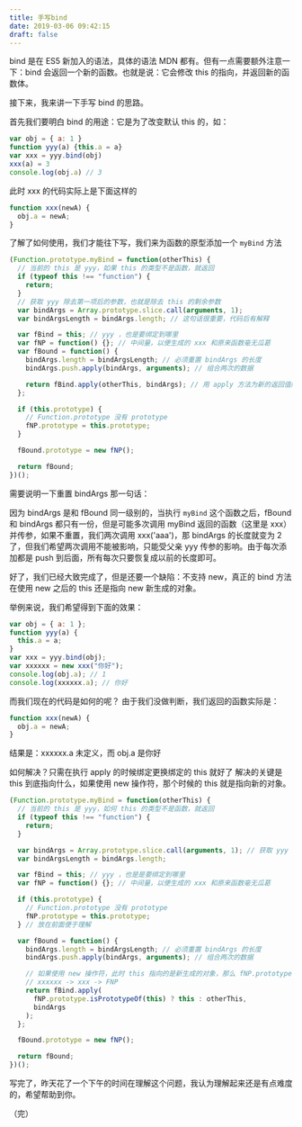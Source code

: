 ```yaml
---
title: 手写bind
date: 2019-03-06 09:42:15
draft: false
---
```


bind 是在 ES5 新加入的语法，具体的语法 MDN 都有。但有一点需要额外注意一下：bind 会返回一个新的函数。也就是说：它会修改 this 的指向，并返回新的函数体。

<!--more-->

接下来，我来讲一下手写 bind 的思路。

首先我们要明白 bind 的用途：它是为了改变默认 this 的，如：

```js
var obj = { a: 1 }
function yyy(a) {this.a = a}
var xxx = yyy.bind(obj)
xxx(a) = 3
console.log(obj.a) // 3
```

此时 xxx 的代码实际上是下面这样的

```js
function xxx(newA) {
  obj.a = newA;
}
```

了解了如何使用，我们才能往下写，我们来为函数的原型添加一个 `myBind` 方法

```js
(Function.prototype.myBind = function(otherThis) {
  // 当前的 this 是 yyy，如果 this 的类型不是函数，就返回
  if (typeof this !== "function") {
    return;
  }
  // 获取 yyy 除去第一项后的参数，也就是除去 this 的剩余参数
  var bindArgs = Array.prototype.slice.call(arguments, 1);
  var bindArgsLength = bindArgs.length; // 这句话很重要，代码后有解释

  var fBind = this; // yyy ，也是要绑定到哪里
  var fNP = function() {}; // 中间量，以便生成的 xxx 和原来函数毫无瓜葛
  var fBound = function() {
    bindArgs.length = bindArgsLength; // 必须重置 bindArgs 的长度
    bindArgs.push.apply(bindArgs, arguments); // 组合两次的数据

    return fBind.apply(otherThis, bindArgs); // 用 apply 方法为新的返回值绑定用户指定的 this
  };

  if (this.prototype) {
    // Function.prototype 没有 prototype
    fNP.prototype = this.prototype;
  }

  fBound.prototype = new fNP();

  return fBound;
})();
```

需要说明一下重置 bindArgs 那一句话：

因为 bindArgs 是和 fBound 同一级别的，当执行 `myBind` 这个函数之后，fBound 和 bindArgs 都只有一份，但是可能多次调用 myBind 返回的函数（这里是 xxx）并传参，如果不重置，我们两次调用 xxx('aaa')，那 bindArgs 的长度就变为 2 了，但我们希望两次调用不能被影响，只能受父亲 yyy 传参的影响。由于每次添加都是 push 到后面，所有每次只要恢复成以前的长度即可。

好了，我们已经大致完成了，但是还要一个缺陷：不支持 new，真正的 bind 方法在使用 new 之后的 this 还是指向 new 新生成的对象。

举例来说，我们希望得到下面的效果：

```js
var obj = { a: 1 };
function yyy(a) {
  this.a = a;
}
var xxx = yyy.bind(obj);
var xxxxxx = new xxx("你好");
console.log(obj.a); // 1
console.log(xxxxxx.a); // 你好
```

而我们现在的代码是如何的呢？ 由于我们没做判断，我们返回的函数实际是：

```js
function xxx(newA) {
  obj.a = newA;
}
```

结果是：xxxxxx.a 未定义，而 obj.a 是你好

如何解决？只需在执行 apply 的时候绑定更换绑定的 this 就好了
解决的关键是 this 到底指向什么，如果使用 new 操作符，那个时候的 this 就是指向新的对象。

```js
(Function.prototype.myBind = function(otherThis) {
  // 当前的 this 是 yyy，如何 this 的类型不是函数，就返回
  if (typeof this !== "function") {
    return;
  }

  var bindArgs = Array.prototype.slice.call(arguments, 1); // 获取 yyy 除去第一项后的参数
  var bindArgsLength = bindArgs.length;

  var fBind = this; // yyy ，也是是要绑定到哪里
  var fNP = function() {}; // 中间量，以便生成的 xxx 和原来函数毫无瓜葛

  if (this.prototype) {
    // Function.prototype 没有 prototype
    fNP.prototype = this.prototype;
  } // 放在前面便于理解

  var fBound = function() {
    bindArgs.length = bindArgsLength; // 必须重置 bindArgs 的长度
    bindArgs.push.apply(bindArgs, arguments); // 组合两次的数据

    // 如果使用 new 操作符，此时 this 指向的是新生成的对象，那么 fNP.prototype.isPrototypeOf(this) === true
    // xxxxxx -> xxx -> FNP
    return fBind.apply(
      fNP.prototype.isPrototypeOf(this) ? this : otherThis,
      bindArgs
    );
  };

  fBound.prototype = new fNP();

  return fBound;
})();
```

写完了，昨天花了一个下午的时间在理解这个问题，我认为理解起来还是有点难度的，希望帮助到你。

（完）
